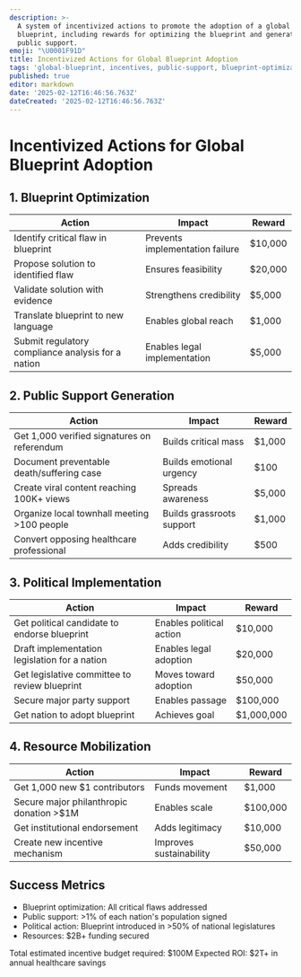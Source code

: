 ```yaml
---
description: >-
  A system of incentivized actions to promote the adoption of a global
  blueprint, including rewards for optimizing the blueprint and generating
  public support.
emoji: "\U0001F91D"
title: Incentivized Actions for Global Blueprint Adoption
tags: 'global-blueprint, incentives, public-support, blueprint-optimization'
published: true
editor: markdown
date: '2025-02-12T16:46:56.763Z'
dateCreated: '2025-02-12T16:46:56.763Z'
---
```

# Incentivized Actions for Global Blueprint Adoption

## 1. Blueprint Optimization

| Action | Impact | Reward |
|--------|---------|---------|
| Identify critical flaw in blueprint | Prevents implementation failure | $10,000 |
| Propose solution to identified flaw | Ensures feasibility | $20,000 |
| Validate solution with evidence | Strengthens credibility | $5,000 |
| Translate blueprint to new language | Enables global reach | $1,000 |
| Submit regulatory compliance analysis for a nation | Enables legal implementation | $5,000 |

## 2. Public Support Generation

| Action | Impact | Reward |
|--------|---------|---------|
| Get 1,000 verified signatures on referendum | Builds critical mass | $1,000 |
| Document preventable death/suffering case | Builds emotional urgency | $100 |
| Create viral content reaching 100K+ views | Spreads awareness | $5,000 |
| Organize local townhall meeting >100 people | Builds grassroots support | $1,000 |
| Convert opposing healthcare professional | Adds credibility | $500 |

## 3. Political Implementation

| Action | Impact | Reward |
|--------|---------|---------|
| Get political candidate to endorse blueprint | Enables political action | $10,000 |
| Draft implementation legislation for a nation | Enables legal adoption | $20,000 |
| Get legislative committee to review blueprint | Moves toward adoption | $50,000 |
| Secure major party support | Enables passage | $100,000 |
| Get nation to adopt blueprint | Achieves goal | $1,000,000 |

## 4. Resource Mobilization

| Action | Impact | Reward |
|--------|---------|---------|
| Get 1,000 new $1 contributors | Funds movement | $1,000 |
| Secure major philanthropic donation >$1M | Enables scale | $100,000 |
| Get institutional endorsement | Adds legitimacy | $10,000 |
| Create new incentive mechanism | Improves sustainability | $50,000 |

## Success Metrics

- Blueprint optimization: All critical flaws addressed
- Public support: >1% of each nation's population signed
- Political action: Blueprint introduced in >50% of national legislatures
- Resources: $2B+ funding secured

Total estimated incentive budget required: $100M
Expected ROI: $2T+ in annual healthcare savings
